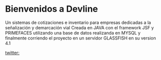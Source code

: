 # Bienvenidos a Devline
 Un sistemas de cotizaciones e inventario para empresas dedicadas a la señalización y demarcación vial
 Creada en JAVA con el framework JSF y PRIMEFACES utilizando una base de datos realizanda en MYSQL y finalmente corriendo el proyecto en un servidor GLASSFISH en su version 4.1 
 
 [twitter: ](https://twitter.com/paanceas)
